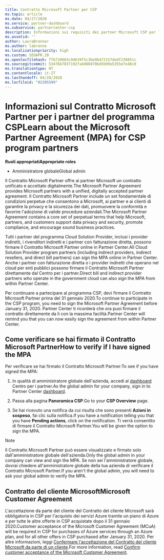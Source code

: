 ```yaml
---
title: Contratto Microsoft Partner per CSP
ms.topic: article
ms.date: 04/27/2020
ms.service: partner-dashboard
ms.subservice: partnercenter-csp
description: Informazioni sui requisiti dei partner Microsoft CSP per la firma e la verifica del Contratto Microsoft Partner unificato e accettato digitalmente.
ms.assetid: ''
author: LauraBrenner
ms.author: labrenne
ms.localizationpriority: high
ms.custom: SEOAPR.20
ms.openlocfilehash: ffb720603c94639f5c3be9b472157dedf230851c
ms.sourcegitcommit: 53476b7837192fa4d60470bd5b99e5355e7e48c0
ms.translationtype: HT
ms.contentlocale: it-IT
ms.lasthandoff: 04/28/2020
ms.locfileid: "82205599"
---
```

# <a name="learn-about-the-microsoft-partner-agreement-mpa-for-csp-program-partners"></a><span data-ttu-id="d3e98-103">Informazioni sul Contratto Microsoft Partner per i partner del programma CSP</span><span class="sxs-lookup"><span data-stu-id="d3e98-103">Learn about the Microsoft Partner Agreement (MPA) for CSP program partners</span></span>

<span data-ttu-id="d3e98-104">**Ruoli appropriati**</span><span class="sxs-lookup"><span data-stu-id="d3e98-104">**Appropriate roles**</span></span>

- <span data-ttu-id="d3e98-105">Amministratore globale</span><span class="sxs-lookup"><span data-stu-id="d3e98-105">Global admin</span></span>

<span data-ttu-id="d3e98-106">Il Contratto Microsoft Partner offre ai partner Microsoft un contratto unificato e accettato digitalmente.</span><span class="sxs-lookup"><span data-stu-id="d3e98-106">The Microsoft Partner Agreement provides Microsoft partners with a unified, digitally accepted partner agreement.</span></span> <span data-ttu-id="d3e98-107">Il Contratto Microsoft Partner include un set fondamentale di condizioni perpetue che consentono a Microsoft, ai partner e ai clienti di garantire la privacy e la sicurezza dei dati, promuovere la conformità e favorire l'adozione di valide procedure aziendali.</span><span class="sxs-lookup"><span data-stu-id="d3e98-107">The Microsoft Partner Agreement contains a core set of perpetual terms that help Microsoft, partners, and customers support data privacy and security, promote compliance, and encourage sound business practices.</span></span>

<span data-ttu-id="d3e98-108">Tutti i partner del programma Cloud Solution Provider, inclusi i provider indiretti, i rivenditori indiretti e i partner con fatturazione diretta, possono firmare il Contratto Microsoft Partner online in Partner Center.</span><span class="sxs-lookup"><span data-stu-id="d3e98-108">All Cloud Solution Provider program partners (including indirect providers, indirect resellers, and direct bill partners) can sign the MPA online in Partner Center.</span></span> <span data-ttu-id="d3e98-109">Anche i partner con fatturazione diretta o i provider indiretti che operano nel cloud per enti pubblici possono firmare il Contratto Microsoft Partner direttamente dal Centro per i partner.</span><span class="sxs-lookup"><span data-stu-id="d3e98-109">Direct bill and indirect provider partners who operate in the government cloud can also sign the MPA from within Partner Center.</span></span>

<span data-ttu-id="d3e98-110">Per continuare a partecipare al programma CSP, devi firmare il Contratto Microsoft Partner prima del 31 gennaio 2020.</span><span class="sxs-lookup"><span data-stu-id="d3e98-110">To continue to participate in the CSP program, you need to sign the Microsoft Partner Agreement before January 31, 2020.</span></span> <span data-ttu-id="d3e98-111">Partner Center ti ricorderà che ora puoi firmare il contratto direttamente da lì con la massima facilità.</span><span class="sxs-lookup"><span data-stu-id="d3e98-111">Partner Center will remind you that you can now easily sign the agreement from within Partner Center.</span></span>

## <a name="how-to-verify-if-i-have-signed-the-mpa"></a><span data-ttu-id="d3e98-112">Come verificare se hai firmato il Contratto Microsoft Partner</span><span class="sxs-lookup"><span data-stu-id="d3e98-112">How to verify if I have signed the MPA</span></span>

<span data-ttu-id="d3e98-113">Per verificare se hai firmato il Contratto Microsoft Partner:</span><span class="sxs-lookup"><span data-stu-id="d3e98-113">To see if you have signed the MPA:</span></span>

1. <span data-ttu-id="d3e98-114">In qualità di amministratore globale dell'azienda, accedi al [dashboard](https://partner.microsoft.com/dashboard/home) Centro per i partner.</span><span class="sxs-lookup"><span data-stu-id="d3e98-114">As the global admin for your company, sign in to Partner Center [dashboard](https://partner.microsoft.com/dashboard/home).</span></span>

2. <span data-ttu-id="d3e98-115">Passa alla pagina **Panoramica CSP**.</span><span class="sxs-lookup"><span data-stu-id="d3e98-115">Go to your **CSP Overview** page.</span></span>

3. <span data-ttu-id="d3e98-116">Se hai ricevuto una notifica da cui risulta che sono presenti **Azioni in sospeso**, fai clic sulla notifica.</span><span class="sxs-lookup"><span data-stu-id="d3e98-116">If you have a notification telling you that you have **Pending actions**, click on the notification.</span></span> <span data-ttu-id="d3e98-117">Ti verrà consentito di firmare il Contratto Microsoft Partner.</span><span class="sxs-lookup"><span data-stu-id="d3e98-117">You will be given the option to sign the MPA.</span></span>

>[!NOTE]
><span data-ttu-id="d3e98-118">Il Contratto Microsoft Partner può essere visualizzato e firmato solo dall'amministratore globale dell'azienda.</span><span class="sxs-lookup"><span data-stu-id="d3e98-118">Only the global admin in your company can view and sign the MPA.</span></span> <span data-ttu-id="d3e98-119">Se non sei l'amministratore globale, dovrai chiedere all'amministratore globale della tua azienda di verificare il Contratto Microsoft Partner.</span><span class="sxs-lookup"><span data-stu-id="d3e98-119">If you aren't the global admin, you will need to ask your global admin to verify the MPA.</span></span>

## <a name="microsoft-customer-agreement"></a><span data-ttu-id="d3e98-120">Contratto del cliente Microsoft</span><span class="sxs-lookup"><span data-stu-id="d3e98-120">Microsoft Customer Agreement</span></span>

<span data-ttu-id="d3e98-121">L'accettazione da parte del cliente del Contratto del cliente Microsoft sarà obbligatoria in CSP per l'acquisto dei servizi Azure tramite un piano di Azure e per tutte le altre offerte in CSP acquistate dopo il 31 gennaio 2020.</span><span class="sxs-lookup"><span data-stu-id="d3e98-121">Customer acceptance of the Microsoft Customer Agreement (MCuA) will be required in CSP for purchases of Azure services through an Azure plan, and for all other offers in CSP purchased after January 31, 2020.</span></span> <span data-ttu-id="d3e98-122">Per altre informazioni, leggi [Confermare l'accettazione del Contratto del cliente Microsoft da parte di un cliente](confirm-customer-agreement.md).</span><span class="sxs-lookup"><span data-stu-id="d3e98-122">For more information, read [Confirm customer acceptance of the Microsoft Customer Agreement](confirm-customer-agreement.md).</span></span>